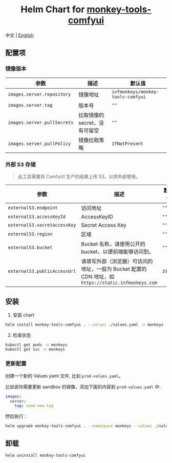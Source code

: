 <div align="center">

# Helm Chart for [monkey-tools-comfyui](https://github.com/inf-monkeys/monkey-tools-comfyui)<!-- omit in toc -->

</div>

中文 | [English](./README.md)

## 配置项

### 镜像版本

| 参数                        | 描述                          | 默认值                               |
| --------------------------- | ----------------------------- | ------------------------------------ |
| `images.server.repository`  | 镜像地址                      | `infmonkeys/monkey-tools-comfyui` |
| `images.server.tag`         | 版本号                        | `""`                                 |
| `images.server.pullSecrets` | 拉取镜像的 secret，没有可留空 | `""`                                 |
| `images.server.pullPolicy`  | 镜像拉取策略                  | `IfNotPresent`                       |

### 外部 S3 存储

> 此工具需要将 ComfyUI 生产的结果上传 S3，以供外部使用。

| 参数                         | 描述                                                                                                | 默认值  |
| ---------------------------- | --------------------------------------------------------------------------------------------------- | ------- |
| `externalS3.endpoint`        | 访问地址                                                                                            | `""`    |
| `externalS3.accessKeyId`     | AccessKeyID                                                                                         | `""`    |
| `externalS3.secretAccessKey` | Secret Access Key                                                                                   | `""`    |
| `externalS3.region`          | 区域                                                                                                | `""`    |
| `externalS3.bucket`          | Bucket 名称，请使用公开的 bucket，以便前端能够访问到。                                              | `""`    |
| `externalS3.publicAccessUrl` | 请填写外部（浏览器）可访问的地址，一般为 Bucket 配置的 CDN 地址，如 `https://static.infmonkeys.com` | `31900` |

## 安装

1. 安装 chart

```sh
helm install monkey-tools-comfyui . --values ./values.yaml -n monkeys
```

2. 检查状态

```sh
kubectl get pods -n monkeys
kubectl get svc -n monkeys
```

### 更新配置

创建一个新的 Values yaml 文件, 比如 `prod-values.yaml`。

比如说你需要更新 sandbox 的镜像，添加下面的内容到 `prod-values.yaml` 中:

```yaml
images:
  server:
    tag: some-new-tag
```

然后执行：

```sh
helm upgrade monkey-tools-comfyui . --namespace monkeys --values ./values.yaml --values ./prod-values.yaml
```

## 卸载

```sh
helm uninstall monkey-tools-comfyui
```
